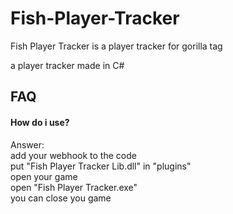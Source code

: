# Fish-Player-Tracker
Fish Player Tracker is a player tracker for gorilla tag


a player tracker made in C#

## FAQ

#### How do i use?

Answer: \
add your webhook to the code \
put "Fish Player Tracker Lib.dll" in "plugins" \
open your game \
open "Fish Player Tracker.exe" \
you can close you game 
